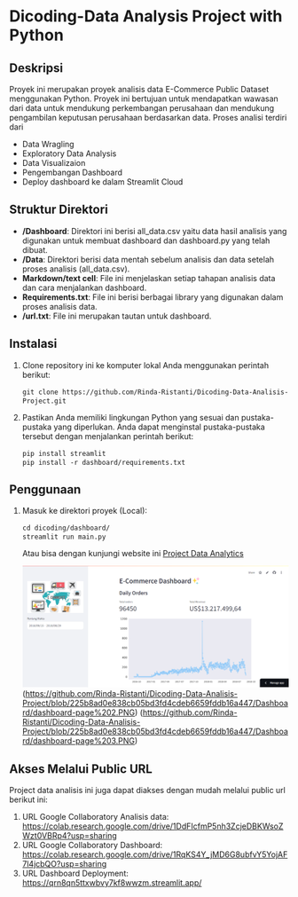 # Dicoding-Data Analysis Project with Python

## Deskripsi

Proyek ini merupakan proyek analisis data E-Commerce Public Dataset menggunakan Python. Proyek ini bertujuan untuk mendapatkan wawasan dari data untuk mendukung perkembangan perusahaan dan mendukung pengambilan keputusan perusahaan berdasarkan data. Proses analisi terdiri dari
- Data Wragling
- Exploratory Data Analysis
- Data Visualizaion
- Pengembangan Dashboard
- Deploy dashboard ke dalam Streamlit Cloud

## Struktur Direktori

- **/Dashboard**: Direktori ini berisi all_data.csv yaitu data hasil analisis yang digunakan untuk membuat dashboard dan dashboard.py yang telah dibuat.
- **/Data**: Direktori berisi data mentah sebelum analisis dan data setelah proses analisis (all_data.csv).
- **Markdown/text cell**: File ini menjelaskan setiap tahapan analisis data dan cara menjalankan dashboard.
- **Requirements.txt**: File ini berisi berbagai library yang digunakan dalam proses analisis data.
- **/url.txt**: File ini merupakan tautan untuk dashboard.

## Instalasi

1. Clone repository ini ke komputer lokal Anda menggunakan perintah berikut:

   ```shell
   git clone https://github.com/Rinda-Ristanti/Dicoding-Data-Analisis-Project.git
   ```

2. Pastikan Anda memiliki lingkungan Python yang sesuai dan pustaka-pustaka yang diperlukan. Anda dapat menginstal pustaka-pustaka tersebut dengan menjalankan perintah berikut:

   ```shell
   pip install streamlit
   pip install -r dashboard/requirements.txt
   ```

## Penggunaan

1. Masuk ke direktori proyek (Local):

   ```shell
   cd dicoding/dashboard/
   streamlit run main.py
   ```

   Atau bisa dengan kunjungi website ini [Project Data Analytics](https://qrn8qn5ttxwbvy7kf8wwzm.streamlit.app/)
   
   ![Screenshot aplikasi](https://github.com/Rinda-Ristanti/Dicoding-Data-Analisis-Project/blob/9249cdb003c3fdfa42dd8f6ff5f1b5c255c060ae/Dashboard/dashboard-page%201.PNG)
   (https://github.com/Rinda-Ristanti/Dicoding-Data-Analisis-Project/blob/225b8ad0e838cb05bd3fd4cdeb6659fddb16a447/Dashboard/dashboard-page%202.PNG)
   (https://github.com/Rinda-Ristanti/Dicoding-Data-Analisis-Project/blob/225b8ad0e838cb05bd3fd4cdeb6659fddb16a447/Dashboard/dashboard-page%203.PNG)

## Akses Melalui Public URL

Project data analisis ini juga dapat diakses dengan mudah melalui public url berikut ini:
1. URL Google Collaboratory Analisis data: https://colab.research.google.com/drive/1DdFIcfmP5nh3ZcjeDBKWsoZWzt0VBRp4?usp=sharing
2. URL Google Collaboratory Dashboard: https://colab.research.google.com/drive/1RqKS4Y_jMD6G8ubfvY5YojAF7l4jcbQO?usp=sharing
3. URL Dashboard Deployment: https://qrn8qn5ttxwbvy7kf8wwzm.streamlit.app/


